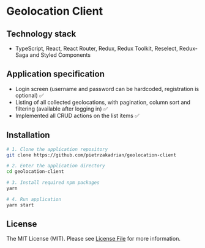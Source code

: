 # Geolocation Client

## Technology stack

- TypeScript, React, React Router, Redux, Redux Toolkit, Reselect, Redux-Saga and Styled Components

## Application specification

- Login screen (username and password can be hardcoded, registration is optional) ✅
- Listing of all collected geolocations, with pagination, column sort and filtering (available after logging in) ✅
- Implemented all CRUD actions on the list items ✅

## Installation

```bash
# 1. Clone the application repository
git clone https://github.com/pietrzakadrian/geolocation-client

# 2. Enter the application directory
cd geolocation-client

# 3. Install required npm packages
yarn

# 4. Run application
yarn start
```

## License

The MIT License (MIT). Please see [License File](LICENSE) for more information.
